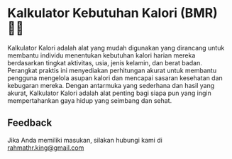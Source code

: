 
# Kalkulator Kebutuhan Kalori (BMR) 🧑‍⚕️

Kalkulator Kalori adalah alat yang mudah digunakan yang dirancang untuk membantu individu menentukan kebutuhan kalori harian mereka berdasarkan tingkat aktivitas, usia, jenis kelamin, dan berat badan. Perangkat praktis ini menyediakan perhitungan akurat untuk membantu pengguna mengelola asupan kalori dan mencapai sasaran kesehatan dan kebugaran mereka. Dengan antarmuka yang sederhana dan hasil yang akurat, Kalkulator Kalori adalah alat penting bagi siapa pun yang ingin mempertahankan gaya hidup yang seimbang dan sehat.

## Feedback

Jika Anda memiliki masukan, silakan hubungi kami di rahmathr.king@gmail.com

